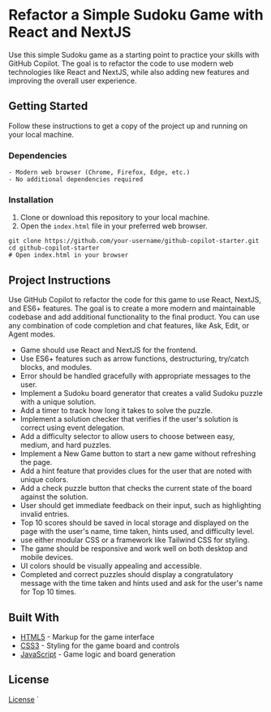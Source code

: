 # Refactor a Simple Sudoku Game with React and NextJS

Use this simple Sudoku game as a starting point to practice your skills with GitHub Copilot. The goal is to refactor the code to use modern web technologies like React and NextJS, while also adding new features and improving the overall user experience.

## Getting Started

Follow these instructions to get a copy of the project up and running on your local machine.

### Dependencies

```
- Modern web browser (Chrome, Firefox, Edge, etc.)
- No additional dependencies required
```

### Installation

1. Clone or download this repository to your local machine.
2. Open the `index.html` file in your preferred web browser.

```
git clone https://github.com/your-username/github-copilot-starter.git
cd github-copilot-starter
# Open index.html in your browser
```

## Project Instructions

Use GitHub Copilot to refactor the code for this game to use React, NextJS, and ES6+ features. The goal is to create a more modern and maintainable codebase and add additional functionality to the final product. You can use any combination of code completion and chat features, like Ask, Edit, or Agent modes.

- Game should use React and NextJS for the frontend.
- Use ES6+ features such as arrow functions, destructuring, try/catch blocks, and modules.
- Error should be handled gracefully with appropriate messages to the user.
- Implement a Sudoku board generator that creates a valid Sudoku puzzle with a unique solution.
- Add a timer to track how long it takes to solve the puzzle.
- Implement a solution checker that verifies if the user's solution is correct using event delegation.
- Add a difficulty selector to allow users to choose between easy, medium, and hard puzzles.
- Implement a New Game button to start a new game without refreshing the page.
- Add a hint feature that provides clues for the user that are noted with unique colors.
- Add a check puzzle button that checks the current state of the board against the solution.
- User should get immediate feedback on their input, such as highlighting invalid entries.
- Top 10 scores should be saved in local storage and displayed on the page with the user's name, time taken, hints used, and difficulty level.
- use either modular CSS or a framework like Tailwind CSS for styling.
- The game should be responsive and work well on both desktop and mobile devices.
- UI colors should be visually appealing and accessible.
- Completed and correct puzzles should display a congratulatory message with the time taken and hints used and ask for the user's name for Top 10 times.


## Built With

* [HTML5](https://developer.mozilla.org/en-US/docs/Web/Guide/HTML/HTML5) - Markup for the game interface
* [CSS3](https://developer.mozilla.org/en-US/docs/Web/CSS) - Styling for the game board and controls
* [JavaScript](https://developer.mozilla.org/en-US/docs/Web/JavaScript) - Game logic and board generation

## License

[License](LICENSE.txt)
`